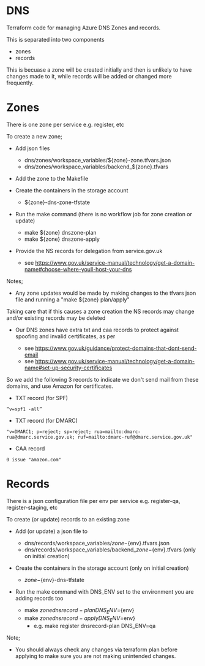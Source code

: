 # DNS

Terraform code for managing Azure DNS Zones and records.

This is separated into two components

- zones
- records

This is becuase a zone will be created initially and then is unlikely to have changes made to it,
while records will be added or changed more frequently.

# Zones

There is one zone per service e.g. register, etc

To create a new zone;

- Add json files

    - dns/zones/workspace_variables/${zone}-zone.tfvars.json
    - dns/zones/workspace_variables/backend_${zone}.tfvars

- Add the zone to the Makefile

- Create the containers in the storage account

    - ${zone}-dns-zone-tfstate

- Run the make command (there is no workflow job for zone creation or update)

    - make ${zone} dnszone-plan
    - make ${zone} dnszone-apply

- Provide the NS records for delegation from service.gov.uk

    - see https://www.gov.uk/service-manual/technology/get-a-domain-name#choose-where-youll-host-your-dns

Notes;

- Any zone updates would be made by making changes to the tfvars json file and running a "make ${zone} plan/apply"

Taking care that if this causes a zone creation the NS records may change and/or existing records may be deleted

- Our DNS zones have extra txt and caa records to protect against spoofing and invalid certificates, as per

    - see https://www.gov.uk/guidance/protect-domains-that-dont-send-email
    - see https://www.gov.uk/service-manual/technology/get-a-domain-name#set-up-security-certificates

So we add the following 3 records to indicate we don't send mail from these domains, and use Amazon for certificates.

- TXT record (for SPF)
```
“v=spf1 -all”
```

- TXT record (for DMARC)
```
"v=DMARC1; p=reject; sp=reject; rua=mailto:dmarc-rua@dmarc.service.gov.uk; ruf=mailto:dmarc-ruf@dmarc.service.gov.uk"
```

- CAA record
```
0 issue "amazon.com"
```

# Records

There is a json configuration file per env per service e.g. register-qa, register-staging, etc

To create (or update) records to an existing zone

- Add (or update) a json file to

    - dns/records/workspace_variables/${zone}-${env}.tfvars.json
    - dns/records/workspace_variables/backend_${zone}-${env}.tfvars (only on initial creation)

- Create the containers in the storage account (only on initial creation)

    - ${zone}-${env}-dns-tfstate

- Run the make command with DNS_ENV set to the environment you are adding records too

    - make ${zone} dnsrecord-plan DNS_ENV=${env}
    - make ${zone} dnsrecord-apply DNS_ENV=$env}
        - e.g. make register dnsrecord-plan DNS_ENV=qa

Note;
- You should always check any changes via terraform plan before applying to make sure you are not making unintended changes.
